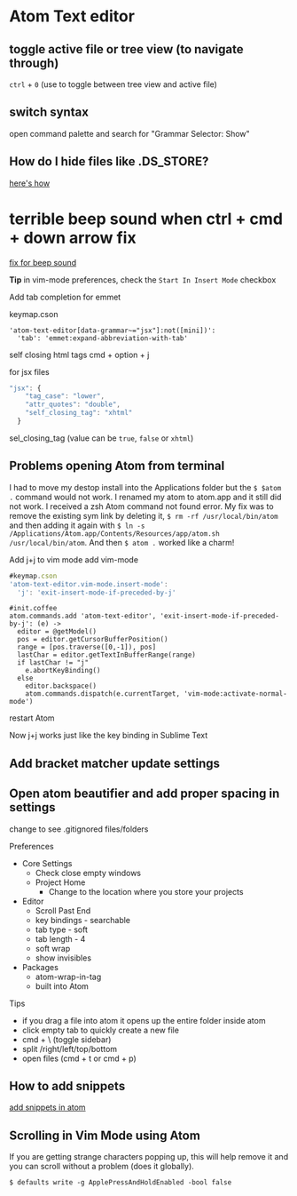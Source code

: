 # Atom Text editor
## toggle active file or tree view (to navigate through)
`ctrl` + `0` (use to toggle between tree view and active file)

## switch syntax
open command palette and search for "Grammar Selector: Show"

## How do I hide files like .DS_STORE?
[here's how](https://discuss.atom.io/t/a-way-to-hide-the-ds-store-files-in-the-tree-view/1431/4)

# terrible beep sound when ctrl + cmd + down arrow fix
[fix for beep sound](https://github.com/atom/atom/issues/1669)

**Tip** in vim-mode preferences, check the `Start In Insert Mode` checkbox

Add tab completion for emmet

keymap.cson
```
'atom-text-editor[data-grammar~="jsx"]:not([mini])':
  'tab': 'emmet:expand-abbreviation-with-tab'
```

self closing html tags
cmd + option + j

for jsx files

```js
"jsx": {
    "tag_case": "lower",
    "attr_quotes": "double",
    "self_closing_tag": "xhtml"
  }
```

sel_closing_tag (value can be `true`, `false` or `xhtml`)



## Problems opening Atom from terminal
I had to move my destop install into the Applications folder but the `$ $atom .` command would not work. I renamed my atom to atom.app and it still did not work. I received a zsh Atom command not found error. My fix was to remove the existing sym link by deleting it, `$ rm -rf /usr/local/bin/atom` and then adding it again with `$ ln -s /Applications/Atom.app/Contents/Resources/app/atom.sh /usr/local/bin/atom`. And then `$ atom .` worked like a charm!

Add j+j to vim mode
add vim-mode

```js
#keymap.cson
'atom-text-editor.vim-mode.insert-mode':
  'j': 'exit-insert-mode-if-preceded-by-j'
```

```
#init.coffee
atom.commands.add 'atom-text-editor', 'exit-insert-mode-if-preceded-by-j': (e) ->
  editor = @getModel()
  pos = editor.getCursorBufferPosition()
  range = [pos.traverse([0,-1]), pos]
  lastChar = editor.getTextInBufferRange(range)
  if lastChar != "j"
    e.abortKeyBinding()
  else
    editor.backspace()
    atom.commands.dispatch(e.currentTarget, 'vim-mode:activate-normal-mode')
```

restart Atom

Now j+j works just like the key binding in Sublime Text

## Add bracket matcher update settings
## Open atom beautifier and add proper spacing in settings
change to see .gitignored files/folders

Preferences
* Core Settings
  - Check close empty windows
  - Project Home
    + Change to the location where you store your projects
* Editor
  - Scroll Past End
  - key bindings - searchable
  - tab type - soft
  - tab length - 4
  - soft wrap
  - show invisibles
* Packages
  - atom-wrap-in-tag
  - built into Atom

Tips
* if you drag a file into atom it opens up the entire folder inside atom
* click empty tab to quickly create a new file
* cmd + \ (toggle sidebar)
* split /right/left/top/bottom
* open files (cmd + t or cmd + p)


## How to add snippets
[add snippets in atom](https://www.sitepoint.com/use-code-snippets-atom/)

## Scrolling in Vim Mode using Atom
If you are getting strange characters popping up, this will help remove it and you can scroll without a problem (does it globally).

```
$ defaults write -g ApplePressAndHoldEnabled -bool false
```



